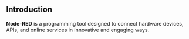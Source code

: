 ## Introduction

**Node-RED** is a programming tool designed to connect hardware devices, APIs, and online services in innovative and engaging ways.